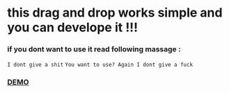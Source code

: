# this drag and drop works simple and you can develope it !!!

### if you dont want to use it read following massage :

`I dont give a shit`
`You want to use? Again I dont give a fuck`

### [DEMO](https://codepen.io/atropat/full/wvEoyOx)
